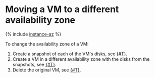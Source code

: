 # Moving a VM to a different availability zone

{% include [instance-az](../../_includes_service/instance-az.md) %}

To change the availability zone of a VM:

1. Create a snapshot of each of the VM's disks, see [{#T}](../disk-control/create-snapshot.md).
1. Create a VM in a different availability zone with the disks from the snapshots, see [{#T}](../vm-create/create-from-snapshots.md).
1. Delete the original VM, see [{#T}](vm-delete.md).
